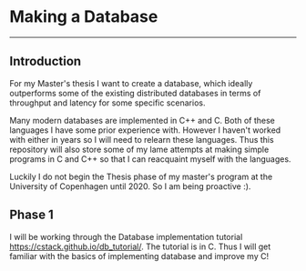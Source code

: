 # Making a Database
----
## Introduction
For my Master's thesis I want to create a database, which ideally outperforms some of the existing distributed databases in terms of throughput and latency for some specific scenarios. 

Many modern databases are implemented in C++ and C. Both of these languages I have some prior experience with. However I haven't worked with either in years so I will need to relearn these languages. Thus this repository will also store some of my lame attempts at making simple programs in C and C++ so that I can reacquaint myself with the languages.

Luckily I do not begin the Thesis phase of my master's program at the University of Copenhagen until 2020. So I am being proactive :). 


## Phase 1
I will be working through the Database implementation tutorial https://cstack.github.io/db_tutorial/. The tutorial is in C. Thus I will get familiar with the basics of implementing database and improve my C!

